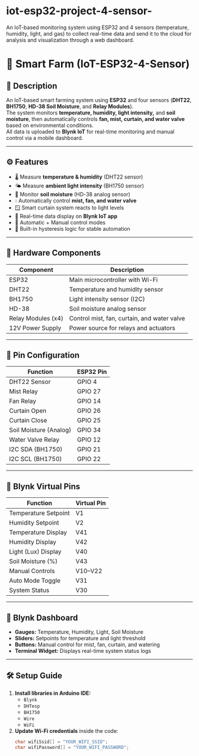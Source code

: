 # iot-esp32-project-4-sensor-
An IoT-based monitoring system using ESP32 and 4 sensors (temperature, humidity, light, and gas) to collect real-time data and send it to the cloud for analysis and visualization through a web dashboard.
# 🌿 Smart Farm (IoT-ESP32-4-Sensor)

## 📘 Description
An IoT-based smart farming system using **ESP32** and four sensors (**DHT22**, **BH1750**, **HD-38 Soil Moisture**, and **Relay Modules**).  
The system monitors **temperature, humidity, light intensity,** and **soil moisture**, then automatically controls **fan, mist, curtain, and water valve** based on environmental conditions.  
All data is uploaded to **Blynk IoT** for real-time monitoring and manual control via a mobile dashboard.

---

## ⚙️ Features
- 🌡️ Measure **temperature & humidity** (DHT22 sensor)  
- 🌤️ Measure **ambient light intensity** (BH1750 sensor)  
- 🌱 Monitor **soil moisture** (HD-38 analog sensor)  
- 💧 Automatically control **mist, fan, and water valve**  
- 🪟 Smart curtain system reacts to light levels  
- 📶 Real-time data display on **Blynk IoT app**  
- 🔄 Automatic + Manual control modes  
- 🧠 Built-in hysteresis logic for stable automation  

---

## 🧩 Hardware Components
| Component | Description |
|------------|--------------|
| ESP32 | Main microcontroller with Wi-Fi |
| DHT22 | Temperature and humidity sensor |
| BH1750 | Light intensity sensor (I2C) |
| HD-38 | Soil moisture analog sensor |
| Relay Modules (x4) | Control mist, fan, curtain, and water valve |
| 12V Power Supply | Power source for relays and actuators |

---

## 🔌 Pin Configuration
| Function | ESP32 Pin |
|-----------|------------|
| DHT22 Sensor | GPIO 4 |
| Mist Relay | GPIO 27 |
| Fan Relay | GPIO 14 |
| Curtain Open | GPIO 26 |
| Curtain Close | GPIO 25 |
| Soil Moisture (Analog) | GPIO 34 |
| Water Valve Relay | GPIO 12 |
| I2C SDA (BH1750) | GPIO 21 |
| I2C SCL (BH1750) | GPIO 22 |

---

## 📡 Blynk Virtual Pins
| Function | Virtual Pin |
|-----------|--------------|
| Temperature Setpoint | V1 |
| Humidity Setpoint | V2 |
| Temperature Display | V41 |
| Humidity Display | V42 |
| Light (Lux) Display | V40 |
| Soil Moisture (%) | V43 |
| Manual Controls | V10–V22 |
| Auto Mode Toggle | V31 |
| System Status | V30 |

---

## 📱 Blynk Dashboard
- **Gauges:** Temperature, Humidity, Light, Soil Moisture  
- **Sliders:** Setpoints for temperature and light threshold  
- **Buttons:** Manual control for mist, fan, curtain, and watering  
- **Terminal Widget:** Displays real-time system status logs  

---

## 🛠️ Setup Guide
1. **Install libraries in Arduino IDE:**
   - `Blynk`
   - `DHTesp`
   - `BH1750`
   - `Wire`
   - `WiFi`
2. **Update Wi-Fi credentials** inside the code:
   ```cpp
   char wifiSsid[] = "YOUR_WIFI_SSID";
   char wifiPassword[] = "YOUR_WIFI_PASSWORD";
